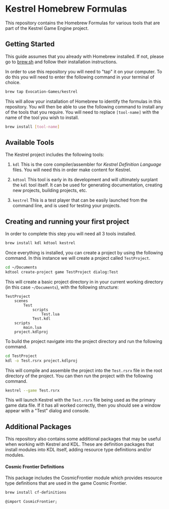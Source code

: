 # Kestrel Homebrew Formulas
This repository contains the Homebrew Formulas for various tools that are part of the Kestrel Game Engine project.

## Getting Started
This guide assumes that you already with Homebrew installed. If not, please go to [brew.sh](https://brew.sh) and follow their installation
instructions.

In order to use this repository you will need to "tap" it on your computer. To do this you will need to enter the following command in your
terminal of choice.

```sh
brew tap Evocation-Games/kestrel
```

This will allow your installation of Homebrew to identify the formulas in this repository. You will then be able to use the following command
to install any of the tools that you require. You will need to replace `[tool-name]` with the name of the tool you wish to install.

```sh
brew install [tool-name]
```

## Available Tools
The Kestrel project includes the following tools:

1. `kdl`
This is the core compiler/assembler for _Kestrel Definition Language_ files. You will need this in order make content for Kestrel.

2. `kdtool`
This tool is early in its development and will ultimately surplant the `kdl` tool itself. It can be used for generating documentation, creating
new projects, building projects, etc.

3. `kestrel`
This is a test player that can be easily launched from the command line, and is used for testing your projects.

## Creating and running your first project
In order to complete this step you will need all 3 tools installed.

```sh
brew install kdl kdtool kestrel
```

Once everything is installed, you can create a project by using the following command. In this instance we will create a project called `TestProject`.

```sh
cd ~/Documents
kdtool create-project game TestProject dialog:Test
```

This will create a basic project directory in in your current working directory (in this case `~/Documents`), with the following structure:

```
TestProject
    scenes
        Test
            scripts
                Test.lua
            Test.kdl
    scripts
        main.lua
    project.kdlproj
```

To build the project navigate into the project directory and run the following command.

```sh
cd TestProject
kdl -o Test.rsrx project.kdlproj
```

This will compile and assemble the project into the `Test.rsrx` file in the root directory of the project. You can then run the project with the following command.

```sh
kestrel --game Test.rsrx
```

This will launch Kestrel with the `Test.rsrx` file being used as the primary game data file. If it has all worked correctly, then you should see a 
window appear with a "Test" dialog and console.

## Additional Packages
This repository also contains some additional packages that may be useful when working with Kestrel and KDL. These
are definition packages that install modules into KDL itself, adding resource type definitions and/or modules.

#### Cosmic Frontier Definitions
This package includes the CosmicFrontier module which provides resource type definitions that are used in the game
Cosmic Frontier.

```sh
brew install cf-definitions
```

```kdl
@import CosmicFrontier;
```